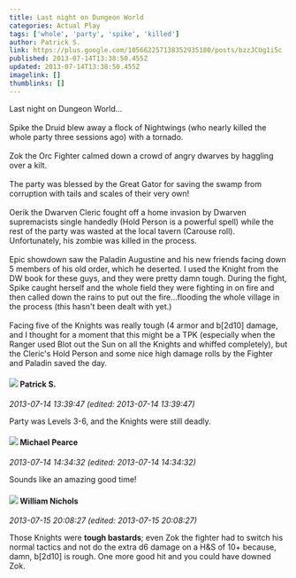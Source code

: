 ```yaml
---
title: Last night on Dungeon World
categories: Actual Play
tags: ['whole', 'party', 'spike', 'killed']
author: Patrick S.
link: https://plus.google.com/105662257138352935180/posts/bzzJCUg1i5c
published: 2013-07-14T13:38:50.455Z
updated: 2013-07-14T13:38:50.455Z
imagelink: []
thumblinks: []
---
```


Last night on Dungeon World...<br /><br />Spike the Druid blew away a flock of Nightwings (who nearly killed the whole party three sessions ago) with a tornado.<br /><br />Zok the Orc Fighter calmed down a crowd of angry dwarves by haggling over a kilt.<br /><br />The party was blessed by the Great Gator for saving the swamp from corruption with tails and scales of their very own!<br /><br />Oerik the Dwarven Cleric fought off a home invasion by Dwarven supremacists single handedly (Hold Person is a powerful spell) while the rest of the party was wasted at the local tavern (Carouse roll). Unfortunately, his zombie was killed in the process.<br /><br />Epic showdown saw the Paladin Augustine and his new friends facing down 5 members of his old order, which he deserted. I used the Knight from the DW book for these guys, and they were pretty damn tough. During the fight, Spike caught herself and the whole field they were fighting in on fire and then called down the rains to put out the fire...flooding the whole village in the process (this hasn&#39;t been dealt with yet.)<br /><br />Facing five of the Knights was really tough (4 armor and b[2d10] damage, and I thought for a moment that this might be a TPK (especially when the Ranger used Blot out the Sun on all the Knights and whiffed completely), but the Cleric&#39;s Hold Person and some nice high damage rolls by the Fighter and Paladin saved the day.
<div id='comment z13jwhmxtz2lc3cal04cg15onlishdtrsiw'>
  <h4><img src='{{site.baseurl}}//images/avatars/105662257138352935180_photo.jpg'> Patrick S.</h4>
      <p><cite>2013-07-14 13:39:47 (edited: 2013-07-14 13:39:47)</cite></p>
        <p>Party was Levels 3-6, and the Knights were still deadly.</p>
</div>
        

<div id='comment z13jwhmxtz2lc3cal04cg15onlishdtrsiw'>
  <h4><img src='{{site.baseurl}}//images/avatars/103495380453681578416_photo.jpg'> Michael Pearce</h4>
      <p><cite>2013-07-14 14:34:32 (edited: 2013-07-14 14:34:32)</cite></p>
        <p>Sounds like an amazing good time!</p>
</div>
        

<div id='comment z13jwhmxtz2lc3cal04cg15onlishdtrsiw'>
  <h4><img src='{{site.baseurl}}//images/avatars/116087077877793003074_photo.jpg'> William Nichols</h4>
      <p><cite>2013-07-15 20:08:27 (edited: 2013-07-15 20:08:27)</cite></p>
        <p>Those Knights were <b>tough bastards</b>; even Zok the fighter had to switch his normal tactics and not do the extra d6 damage on a H&amp;S of 10+ because, damn, b[2d10] is rough. One more good hit and you could have downed Zok.</p>
</div>
        